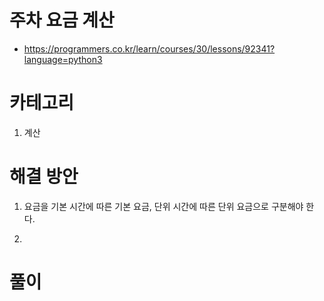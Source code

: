 # 주차 요금 계산

- https://programmers.co.kr/learn/courses/30/lessons/92341?language=python3

# 카테고리

1. 계산

# 해결 방안

1. 요금을 기본 시간에 따른 기본 요금, 단위 시간에 따른 단위 요금으로 구분해야 한다.

2. 

# 풀이